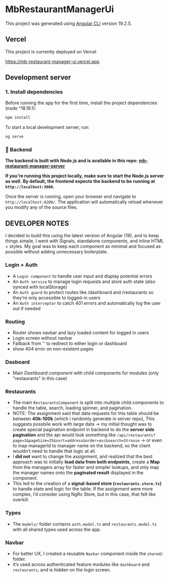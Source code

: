 # MbRestaurantManagerUi

This project was generated using [Angular CLI](https://github.com/angular/angular-cli) version 19.2.5.

## Vercel
This project is currently deployed on Vercel

https://mb-restaurant-manager-ui.vercel.app

## Development server

### 1. Install dependencies

Before running the app for the first time, install the project dependencies (node ^18.19.1):

```bash
npm install
```

To start a local development server, run:

```bash
ng serve
```
### 🔧 Backend

__The backend is built with Node.js and is available in this repo:__
__[mb-restaurant-manager-server](https://github.com/bouskaM/mb-restaurant-manager-server)__

__If you're running this project locally, make sure to start the Node.js server as well.__
__By default, the frontend expects the backend to be running at `http://localhost:3000`.__

Once the server is running, open your browser and navigate to `http://localhost:4200/`. The application will automatically reload whenever you modify any of the source files.

## DEVELOPER NOTES

I decided to build this using the latest version of Angular (19), and to keep things simple, I went with Signals, standalone components, and inline HTML + styles.
My goal was to keep each component as minimal and focused as possible without adding unnecessary boilerplate.

### Login + Auth
- A `Login component` to handle user input and display potential errors
- An `Auth service` to manage login requests and store auth state (also synced with localStorage)
- An `Auth guard` to protect routes like /dashboard and /restaurants so they’re only accessible to logged-in users
- An `Auth interceptor` to catch 401 errors and automatically log the user out if needed

### Routing 
- Router shows navbar and lazy loaded content for logged in users
- Login screen without navbar
- Fallback from '' to redirect to either login or dashboard
- show 404 error on non-existent pages  

### Dasboard
- Main _Dashboard component_ with child components for modules (only "restaurants" in this case)

### Restaurants
- The main `RestaurantsComponent` is split into multiple child components to handle the table, search, loading spinner, and pagination.
- NOTE: The assignment said that data requests for this table should be between __40k-100k__ (which i randomly generate in server repo),
    This suggests possbile work with large data 
    -> my initial thought was to create special pagination endpoint in backend to do the __server side pagination__
    and the api would look something like `/api/restaurants?page=1&pageSize=25&sort=address&order=asc&search=Strasse` 
    -> or even to map managerId to manager name on the backend, so the client wouldn’t need to handle that logic at all.
- I __did not__ want to change the assignment, and realized that the best approach was to initially __load data from both endpoints__, create a __Map__ from the managers array for faster and simpler lookups, and only map the manager names onto the __paginated result__ displayed in the component.
- This led to the creation of a __signal-based store (`restaurants.store.ts`)__ to handle state and logic for the table. If the assignment were more complex, I’d consider using NgRx Store, but in this case, that felt like overkill.

### Types
- The `models/` folder contains `auth.model.ts` and `restaurants.model.ts` with all shared types used across the app.

### Navbar
- For better UX, I created a reusable `Navbar` component inside the `shared/` folder.
- It’s used across authenticated feature modules like `dashboard` and `restaurants`, and is hidden on the login screen.
